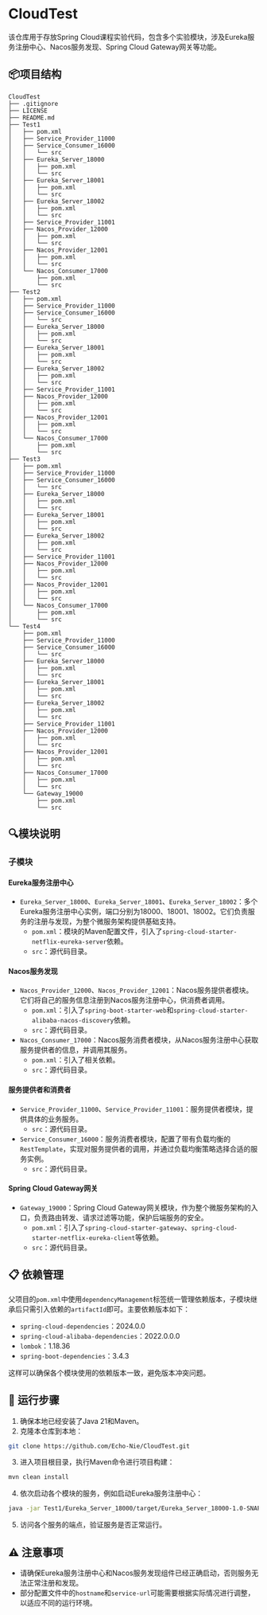 # CloudTest 

该仓库用于存放Spring Cloud课程实验代码，包含多个实验模块，涉及Eureka服务注册中心、Nacos服务发现、Spring Cloud Gateway网关等功能。

## 📦项目结构 

```plaintext
CloudTest
├── .gitignore
├── LICENSE
├── README.md
├── Test1
│   ├── pom.xml
│   ├── Service_Provider_11000
│   ├── Service_Consumer_16000
│   │   └── src
│   ├── Eureka_Server_18000
│   │   ├── pom.xml
│   │   └── src
│   ├── Eureka_Server_18001
│   │   ├── pom.xml
│   │   └── src
│   ├── Eureka_Server_18002
│   │   ├── pom.xml
│   │   └── src
│   ├── Service_Provider_11001
│   ├── Nacos_Provider_12000
│   │   ├── pom.xml
│   │   └── src
│   ├── Nacos_Provider_12001
│   │   ├── pom.xml
│   │   └── src
│   └── Nacos_Consumer_17000
│       ├── pom.xml
│       └── src
├── Test2
│   ├── pom.xml
│   ├── Service_Provider_11000
│   ├── Service_Consumer_16000
│   │   └── src
│   ├── Eureka_Server_18000
│   │   ├── pom.xml
│   │   └── src
│   ├── Eureka_Server_18001
│   │   ├── pom.xml
│   │   └── src
│   ├── Eureka_Server_18002
│   │   ├── pom.xml
│   │   └── src
│   ├── Service_Provider_11001
│   ├── Nacos_Provider_12000
│   │   ├── pom.xml
│   │   └── src
│   ├── Nacos_Provider_12001
│   │   ├── pom.xml
│   │   └── src
│   └── Nacos_Consumer_17000
│       ├── pom.xml
│       └── src
├── Test3
│   ├── pom.xml
│   ├── Service_Provider_11000
│   ├── Service_Consumer_16000
│   │   └── src
│   ├── Eureka_Server_18000
│   │   ├── pom.xml
│   │   └── src
│   ├── Eureka_Server_18001
│   │   ├── pom.xml
│   │   └── src
│   ├── Eureka_Server_18002
│   │   ├── pom.xml
│   │   └── src
│   ├── Service_Provider_11001
│   ├── Nacos_Provider_12000
│   │   ├── pom.xml
│   │   └── src
│   ├── Nacos_Provider_12001
│   │   ├── pom.xml
│   │   └── src
│   └── Nacos_Consumer_17000
│       ├── pom.xml
│       └── src
└── Test4
    ├── pom.xml
    ├── Service_Provider_11000
    ├── Service_Consumer_16000
    │   └── src
    ├── Eureka_Server_18000
    │   ├── pom.xml
    │   └── src
    ├── Eureka_Server_18001
    │   ├── pom.xml
    │   └── src
    ├── Eureka_Server_18002
    │   ├── pom.xml
    │   └── src
    ├── Service_Provider_11001
    ├── Nacos_Provider_12000
    │   ├── pom.xml
    │   └── src
    ├── Nacos_Provider_12001
    │   ├── pom.xml
    │   └── src
    ├── Nacos_Consumer_17000
    │   ├── pom.xml
    │   └── src
    └── Gateway_19000
        ├── pom.xml
        └── src
```

## 🔍模块说明
### 子模块 
#### Eureka服务注册中心 
- `Eureka_Server_18000`、`Eureka_Server_18001`、`Eureka_Server_18002`：多个Eureka服务注册中心实例，端口分别为18000、18001、18002。它们负责服务的注册与发现，为整个微服务架构提供基础支持。
    - `pom.xml`：模块的Maven配置文件，引入了`spring-cloud-starter-netflix-eureka-server`依赖。
    - `src`：源代码目录。

#### Nacos服务发现 
- `Nacos_Provider_12000`、`Nacos_Provider_12001`：Nacos服务提供者模块。它们将自己的服务信息注册到Nacos服务注册中心，供消费者调用。
    - `pom.xml`：引入了`spring-boot-starter-web`和`spring-cloud-starter-alibaba-nacos-discovery`依赖。
    - `src`：源代码目录。
- `Nacos_Consumer_17000`：Nacos服务消费者模块，从Nacos服务注册中心获取服务提供者的信息，并调用其服务。
    - `pom.xml`：引入了相关依赖。
    - `src`：源代码目录。

#### 服务提供者和消费者 
- `Service_Provider_11000`、`Service_Provider_11001`：服务提供者模块，提供具体的业务服务。
    - `src`：源代码目录。
- `Service_Consumer_16000`：服务消费者模块，配置了带有负载均衡的`RestTemplate`，实现对服务提供者的调用，并通过负载均衡策略选择合适的服务实例。
    - `src`：源代码目录。

#### Spring Cloud Gateway网关 
- `Gateway_19000`：Spring Cloud Gateway网关模块，作为整个微服务架构的入口，负责路由转发、请求过滤等功能，保护后端服务的安全。
    - `pom.xml`：引入了`spring-cloud-starter-gateway`、`spring-cloud-starter-netflix-eureka-client`等依赖。
    - `src`：源代码目录。

## 📋 依赖管理 
父项目的`pom.xml`中使用`dependencyManagement`标签统一管理依赖版本，子模块继承后只需引入依赖的`artifactId`即可。主要依赖版本如下：
- `spring-cloud-dependencies`：2024.0.0
- `spring-cloud-alibaba-dependencies`：2022.0.0.0
- `lombok`：1.18.36
- `spring-boot-dependencies`：3.4.3

这样可以确保各个模块使用的依赖版本一致，避免版本冲突问题。

## 🚀 运行步骤 
1. 确保本地已经安装了Java 21和Maven。
2. 克隆本仓库到本地：
```bash
git clone https://github.com/Echo-Nie/CloudTest.git
```
3. 进入项目根目录，执行Maven命令进行项目构建：
```bash
mvn clean install
```
4. 依次启动各个模块的服务，例如启动Eureka服务注册中心：
```bash
java -jar Test1/Eureka_Server_18000/target/Eureka_Server_18000-1.0-SNAPSHOT.jar
```
5. 访问各个服务的端点，验证服务是否正常运行。

## ⚠️ 注意事项 
- 请确保Eureka服务注册中心和Nacos服务发现组件已经正确启动，否则服务无法正常注册和发现。
- 部分配置文件中的`hostname`和`service-url`可能需要根据实际情况进行调整，以适应不同的运行环境。
